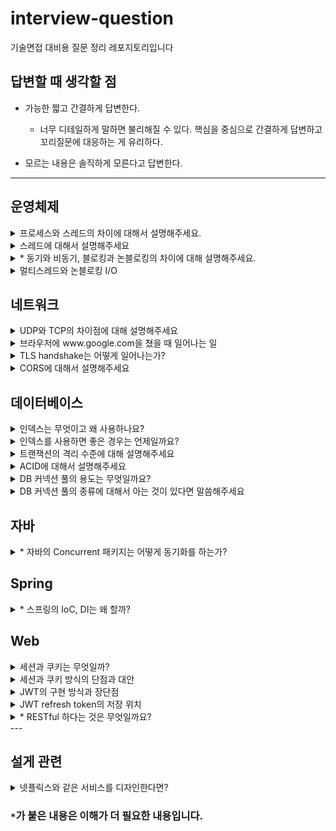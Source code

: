 # interview-question
기술면접 대비용 질문 정리 레포지토리입니다 

## 답변할 때 생각할 점
- 가능한 짧고 간결하게 답변한다.
  - 너무 디테일하게 말하면 불리해질 수 있다. 핵심을 중심으로 간결하게 답변하고 꼬리질문에 대응하는 게 유리하다.

- 모르는 내용은 솔직하게 모른다고 답변한다.

---

## 운영체제
<details>
<summary>프로세스와 스레드의 차이에 대해서 설명해주세요.</summary>
<div markdown="1">       


프로세스는 메모리에 올라가서 실행되고 있는 프로그램입니다. 모든 프로세스는 code/data/heap/stack으로 이루어진 독자적인 주소공간을 가지고 있습니다.
반면 스레드는 프로세스 내에서 가지는 실행의 흐름입니다. 하나의 프로세스에서 여러 스레드를 통해 동시에 여러 작업을 처리할 수 있습니다.
스레드들은 프로세스의 스택을 제외한 주소 공간을 공유할 수 있습니다.
그렇기 때문에 공유 영역의 자원을 사용할 때는 동기화 문제를 염두에 두어야 합니다.

</div>
</details>

<details>
<summary>스레드에 대해서 설명해주세요</summary>
<div markdown="1">


스레드는 프로세스 내에서 실행되는 흐름의 단위입니다. 프로세스의 주소 영역 중 code, data, heap을 공유합니다.
독자적인 실행을 위해 PC와 stack 등의 영역은 독자적으로 가집니다. 이런 특성 때문에 스레드 간 context switch는 프로세스의 경우보다 가볍습니다.
그렇지만 한 프로세스 내에서 메모리 영역을 공유하고 있으니, heap 영역의 객체를 사용할 때 동기화 문제가 발생할 수 있습니다.
때문에 싱글 스레드에서는 고려하지 않던 동기화 문제 해결을 위해 lock, semaphore, monitor 등의 방법을 고민해야합니다.

그리고 무조건 스레드를 만드는 것이 유리하냐? 라고 생각할 수 있습니다.
하지만 스레드를 만드는 것 또한 비용이 많이 드는 작업이므로 스레드를 무조건 많이 만든다고 해서 좋지 않습니다.
이론 상 코어의 개수만큼만 스레드가 동시에 작업이 가능하므로 코어의 개수에 맞게 스레드를 설계하는 것이 좋습니다.
이와 관련하여 하이퍼쓰레딩 기술은 한 코어당 두 개의 스레드를 작업할 수 있도록 하여 멀티태스킹 능력을 향상시켰습니다.

</div>
</details>

<details>
<summary>* 동기와 비동기, 블로킹과 논블로킹의 차이에 대해 설명해주세요.</summary>
<div markdown="1">


먼저 동기와 비동기에 대해 설명해보겠습니다. 동기는 Synchronous이므로 시간을 맞춘다는 의미입니다.
메서드를 리턴하는 시간에 결과를 전달받는 시간과 일치하면 동기, 일치하지 않으면 비동기입니다.
리턴하는 시점과 결과를 전달받는 시점이 다르다는 것은 무엇일까요?

이 때 등장하는 개념이 Future입니다. 비동기적으로 실행한 함수의 결과는 일반적인 타입으로 받아올 수 없습니다.
Java에서는 Future라는 형태로 비동기적으로 실행한 함수의 결과를 받아올 수 있습니다.
리턴하는 시점이 아닌, 그 결과를 필요해서 꺼낼 때 전달받으므로 비동기적으로 실행한다고 볼 수 있습니다.

이 때 비동기 작업의 결과가 출력될 때 직접 꺼내는 것이 아닌 콜백을 통해 어떤 작업을 실행하도록 할 수도 있습니다.
자바의 `ListenableFuture` 라는 인터페이스를 활용하여 콜백을 등록하거나, `CompletableFuture`의 `then~()`를 사용할 수도 있습니다.

블로킹과 논블로킹은 함수 호출 후 제어권을 돌려받는 지 아닌지에 대한 영역입니다.
https://www.youtube.com/watch?v=HKlUvCv9hvA

위 링크에 따르면, 내가 직접 제어할 수 없는 대상을 상대하는 방법입니다. I/O를 한다든지, 멀티 스레드 동기화에 해당합니다.
쉽게 말하면 어떤 작업을 시킨 다음 작업이 모두 끝날 때까지 기다렸다가 실행하는 방식입니다.
논블로킹 방식은 어떤 작업을 시킨 다음 곧장 빠져나와서 자신의 작업을 진행합니다.

즉, 다른 주체가 작업할 때 자신의 제어권이 있는지 없는지를 기준으로 나뉩니다.

한 마디로 요약하면 동기/비동기는 결과의 반환 시점, 블록/논블록은 제어권에 대한 기준입니다.

</div>
</details>

<details>
<summary>멀티스레드와 논블로킹 I/O</summary>
<div markdown="1">

한 프로세스에 스레드가 3개 존재한다고 합시다. T1은 파일을 읽어오는 역할을 담당합니다.
T1의 작업 소요 시간은 읽어오는 파일의 크기와 직결됩니다. 크기가 크다면, 이 파일을 일부 단위로 쪼개서 읽어와야할 수도 있습니다.
T2는 읽어온 파일이 영상이라면, 영상 처리를 하는 작업을 합니다.
보통은 영상을 읽는 것보다 처리를 하는 것이 오래 걸립니다.
그러므로 영상 처리와 영상 읽기 작업을 별도의 스레드에서 처리하는 것이 좋습니다.
그 다음 처리한 영상을 전송하는 작업을 한다고 합니다.
T3는 소켓을 열어서 통신하는 역할을 담당합니다.

이 경우에 T1 -> T2 -> T3의 작업은 순차적으로 이루어져야 합니다. 이 때 등장하는 개념이 동기화입니다.
이 작업이 모두 순서에 맞게 동기화가 되어야 정상적인 작업의 흐름대로 진행되기 때문입니다.

동기화를 위해서 먼저 `Queue`를 사용합니다.
T1은 파일을 읽어서 `Queue 1`에 등록합니다. T2는 루프를 돌면서 `Queue 1`을 감시합니다.
`Queue 1`에 처리할 데이터가 생기면, T2는 영상을 처리해서 `Queue 2`에 등록합니다.
이 때, T2처럼 `Queue 2`를 보고 있던 T3는 그제서야 소켓을 열어 해당 file을 전송합니다.

이 때 주의할 점은 T1, T2 간에, T2, T3 간에 동시에 `Queue`를 접근할 수 있습니다.
그렇기 때문에 항상 `Queue`에서 뭔가를 꺼내거나 삽입할 때에는 lock을 거는 형태로 관리하게 됩니다.

</div>
</details>

## 네트워크
<details>
<summary>UDP와 TCP의 차이점에 대해 설명해주세요</summary>
<div markdown="1">       

UDP는 비연결형 프로토콜로, 신뢰성 있는 통신을 지원하지 않습니다. 송신 측에서는 단지 데이터를 전송할 뿐 수신자가 잘 받았는지 확인하지 않습니다.
(듣고있든 말든 갑자기 전화가 걸려와서 말하고 끊는다)
그렇기 때문에 성능에 큰 이점이 있습니다. 연결이 이루어지지 않기 때문에 1:1, 1:N, N:M 등으로 통신할 수 있습니다. 
지원하는 기능이 없으므로 TCP에 비해 Header 크기가 작고, checksum 필드를 통해 오류 체크정도는 할 수 있습니다.

반면 TCP는 연결지향 프로토콜로 송신측과 수신측이 미리 연결된 상태에서 신뢰성 있는 통신을 하게 됩니다.
(전화를 받으면, 안부를 묻고(3-way handshaking) 용건이 끝나면 인사를 하고(4-way handshaking) 대화를 종료한다.)
TCP는 흐름 제어, 혼잡 제어, 순서 보장 등의 기능을 지원하여 송신 측의 데이터가 잘 전달될 수 있도록 보장해줍니다. 
서버와 클라이언트는 1:1로 연결되는 전 이중 방식이며, 점대점 방식입니다.

</div>
</details>

<details>
<summary>브라우저에 www.google.com을 쳤을 때 일어나는 일</summary>
<div markdown="1">       

먼저 브라우저는 주소창을 통해 들어온 uri를 파싱하여 호스트를 알아내고 HTTP Request message를 만들어 OS에게 전송을 요청합니다.
이 때, 호스트의 이름을 통해 IP 주소를 알아내기 위해 DNS 서버에 질의합니다.
(여기서 공유기를 쓴다면 공유기에 요청하고, 공유기가 DNS에 질의하는 경우도 있습니다.
또는 ISP가 제공해주는 DNS에 질의하게 됩니다.)
질의하기 전에 호스트 이름이 cache되었는지 브라우저나 운영체제 캐시를 확인합니다. 
그리고 없다면 루트 네임서버부터 서브 도메인 순으로 찾게 됩니다.

이렇게 찾은 IP 주소를 통해 TCP 연결을 하고 소켓을 통해 요청 메세지를 전달합니다.
(소켓 연결 시 http는 80포트, https는 443 포트로 연결합니다. 
이 때, https는 tcp handshake 뒤에 TLS handshake를 진행합니다.)
서버는 요청 메세지를 받고 응답하는 HTTP 메세지를 소켓을 통해 클라이언트에게 전달합니다.

</div>
</details>

<details>
<summary>TLS handshake는 어떻게 일어나는가?</summary>
<div markdown="1">       

TLS handshake는 https 연결을 위해 TCP handshake 이후에 발생합니다.
먼저 클라이언트는 자신이 지원하는 암호화 제품군과 클라이언트 무작위 문자열을 서버에게 보냅니다.

서버는 공개 키와(포함하지 않을 수도 있음) 서버 인증서를 클라이언트에 전달합니다. 
클라이언트는 인증서를 통해 서버가 내가 요청한 서버가 맞는지, 검증된 서버가 맞는지 확인합니다.

그리고 클라이언트는 예비 마스터 암호는 공개 키로 암호화되어 있고, 서버가 개인키로만 해독할 수 있습니다.

클라이언트와 서버는 클라이언트 무작위, 서버 무작위, 예비 마스터 암호를 통해 세션 키를 만듭니다.
이 세션 키를 통해 암호화된 완료 메시지를 전송하고, 클라이언트로 알고있는 정보로 복호화하여 핸드셰이크가 완료됩니다.
그리고 세션 키를 통한 대칭 키 방식으로 통신을 진행합니다.

이 때, 계속 공개 키 방식이 아닌 대칭키 방식을 쓰는 이유는, 공개 키 방식에 들어가는 오버헤드가 크기 때문입니다.
한 번 공개 키 방식으로 대칭 키를 교환한 이후에는 http 방식으로 메세지를 교환하게 됩니다.  

</div>
</details>

<details>
<summary>CORS에 대해서 설명해주세요</summary>
<div markdown="1">       

CORS는 Cross-Origin Resource Sharing으로 서로 다른 도메인 간 자원 공유를 말합니다.
예를 들어 클라이언트 서버의 도메인 A에서 도메인 B인 WAS로 자원을 요청하여 받는 경우에 발생합니다.
브라우저는 요청한 도메인과 받는 도메인이 다른 경우에 안전하지 않은 응답이라고 판단하여 이를 버리게 됩니다.

이를 해결하려면, WAS에 응답을 보내줄 때 올바른 CORS 헤더를 추가하여 보내야 합니다.
응답을 받는 클라이언트의 도메인을 헤더에 추가해줘야 합니다.

</div>
</details>

## 데이터베이스
<details>
<summary>인덱스는 무엇이고 왜 사용하나요?</summary>
<div markdown="1">       

인덱스는 관계형 데이터베이스에서 테이블을 효과적으로 저장하기 위한 자료구조입니다. 테이블은 disk에 저장되는데, disk는 random I/O에 매우 지연이 발생하는 구조입니다.
DBMS도 데이터베이스 테이블의 데이터를 일일이 가져오려면 random access가 많이 발생하여 시간이 오래 걸린다.
인덱스의 목적은 random access를 줄여 데이터를 찾아오는 시간을 줄이는 데에 있습니다.

기본적으로 MySQL에서는 기본적으로 B+ Tree 형태로 인덱스를 만듭니다. 칼럼의 값과 해당 레코드가 저장된 주소를 key-value로 삼아 인덱스를 만든다.

장점으로는 목적에서 알 수 있듯이, SELECT 쿼리의 성능이 빨라집니다. 특히 범위 검색 연산을 수행하는 속도를 크게 향상시켜 줍니다.
단점으로는 자료구조를 추가로 만들기 때문에 INSERT, UPDATE, DELETE 발생 시 인덱스가 없을 때보다 시간이 추가로 들게 됩니다.

</div>
</details>

<details>
<summary>인덱스를 사용하면 좋은 경우는 언제일까요?</summary>
<div markdown="1">       

인덱스의 성능은 Selectivity에 좌우됩니다. 인덱스로 조회한 결과가 너무 많으면, 결국은 조회한 결과를 모두 random access하게 된다.
보통은 전체 레코드의 15~30% 이내로 조회될 때만 효과적으로 인덱스를 사용할 수 있다.
조회 결과가 그 이상 넘어갈 때는 MySQL Optimizer가 내부적으로 그냥 full scan을 진행한다.
그리고 인덱스를 실제로 잘 타고 있는지 쿼리 플랜을 활용하면 알 수 있다.

</div>
</details>

<details>
<summary>트랜잭션의 격리 수준에 대해 설명해주세요</summary>
<div markdown="1">       

트랜잭션의 격리 수준이란 서로 다른 트랜잭션 간 얼마나 떨어뜨려놓냐에 대한 레벨입니다.

가장 낮은 단계인 `Read Uncommitted`는 다른 트랜잭션에서 commit하지 않은 내용도 읽어올 수 있습니다.
이렇게 되면, commit되지 않고 rollback 된 내용이라고 읽어와서 사용하여 정합성이 깨어질 수 있습니다.
이런 현상을 `dirty read`라고 합니다.

다음 단계인 `Read Committed`는 다른 트랜잭션에서 commit한 내용만 읽어올 수 있는 격리 수준입니다.
이렇게 되면 dirty read 문제는 발생하지 않습니다. 하지만, 트랜잭션 A가 커밋하기 전에 읽어온 내용과 
커밋 이후에 읽어온 내용이 달라지는 `non-repeatble read` 현상이 발생합니다.

다음 단계인 `Repeatable read`는 자신의 트랜잭션보다 이전에 시작한 트랜잭션의 내용만 읽어올 수 있습니다.
그렇기 때문에 한 트랜잭션 내에서 한번 읽어온 값은 계속 같은 값만 읽어갈 수 있도록 한다. 
UPDATE가 일어나면 UNDO 영역에 백업해두고 실제 레코드를 변경한다. 그리고 UNDO에 있는 레코드를 읽어옵니다.
MySQL의 InnoDB에서는 이 UNDO와 레코드 단위 잠금을 통해 MVCC를 구현합니다.
하지만, INSERT/DELETE에 대해서는 정합성이 깨지게 되는데 이를 `Phantom read`라고 합니다.

마지막 단계인 `Serializable`은 모든 트랜잭션이 직렬적으로 실행되도록 하는 격리수준입니다.
한 마디로 한 트랜잭션이 테이블에 접근하고 있으면, 다른 트랜잭션은 접근하지 못하고 기다려야 합니다.
이 경우 모든 이상현상이 발생하지 않지만 성능에 큰 문제가 생겨서 보통 사용하지 않습니다.

</div>
</details>

<details>
<summary>ACID에 대해서 설명해주세요</summary>
<div markdown="1">       

ACID란 트랜잭션이 안전하게 수행되기 위한 성질입니다.

Atomicity는 트랜잭션이 원자적으로 실행되어야 한다는 성질입니다. 트랜잭션의 작업은 모두 성공하거나 모두 실패해야 합니다.
Consistency는 트랜잭션이 테이블에 변경 사항을 적용할 때 미리 정의되거나 예측할 수 있는 방식만 취합니다. 트랜잭션 전후로 제약 조건을 모두 만족해야 합니다.
Isolation은 모든 트랜잭션이 다른 트랜잭션으로부터 독립되어야 한다는 뜻이다. 
Durability는 트랜잭션의 결과가 로그로 남아서 영속적으로 기록된다는 성질이다. 도중에 오류가 발생하더라도 로그가 남아 장애를 복구할 수 있도록 해야 한다.

</div>
</details>

<details>
<summary>DB 커넥션 풀의 용도는 무엇일까요?</summary>
<div markdown="1">       

https://d2.naver.com/helloworld/5102792
https://www.youtube.com/watch?v=NMt9wgRsnjw

웹 서비스를 식당이라고 한다면, 주문을 하는 아르바이트생은 웹 서버에 해당한다.
그리고 주문을 주방장에 전달하게 되고 주방장은 WAS에 해당한다.
주방장은 식자재 창고에서 재료를 꺼내 주문에 해당하는 음식을 꺼내놓는다. 이 때 식자재 창고가 DB이다.

당연하게도 식당은 손님의 요청에 미리 아르바이트생도 준비해야 하고, 주방장도 준비해야 하고, 식자재도 준비해야 한다.

그렇기 때문에 미리 Web과 WAS 사이에, WAS와 DB 사이에는 미리 연결을 해놓는다.

이 때 WAS와 DB 사이에 미리 연결을 해놓는데, 연결의 주체는 Thread이다.
예를 들어 10개의 스레드를 미리 DB에 연결을 해놓는 것이다.

그리고 DB 연결 요청이 들어오면 여유있는 스레드를 가져다가 요청을 처리한다.
엔터프라이즈 어플리케이션의 대부분의 병목현상은 이 과정에서 발생한다.

이런 미리 연결을 해놓고 관리하는 형태를 커넥션 풀이라고 한다.
이 때 커넥션 풀의 유휴성과 평균 쿼리 실행 시간 등을 고려하면 TPS라는 지표로 정량화시킬 수 있다.

만약 DB 커넥션 풀의 처리량을 넘어서는 스레드는?
maxWait 값 등을 통해 커넥션을 얻기 위해 대기 상태에 둘 수 있다. 


</div>
</details>

<details>
<summary>DB 커넥션 풀의 종류에 대해서 아는 것이 있다면 말씀해주세요</summary>
<div markdown="1">       



</div>
</details>

## 자바
<details>
<summary>* 자바의 Concurrent 패키지는 어떻게 동기화를 하는가?</summary>
<div markdown="1">       

concurrent 패키지의 자료구조들은 모두 멀티스레드 환경에서 동기화가 되도록 구현되어 있습니다.
그럼 어떻게 동기화가 되는 것일까요?
Java의 `ConcurrentLinkedQueue`에 보면 이 자료구조는 아래 링크에 따라 효율적인 논블로킹 알고리즘을 채용했다고 합니다.
https://www.cs.rochester.edu/~scott/papers/1996_PODC_queues.pdf

대략적인 내용은 논블로킹이 되는 구조가 성능에 유리하다는 것이고, lock-free한 알고리즘인 CAS(Compare-And-Swap)이라는 알고리즘이 소개됩니다.
Compare-And-Swap이란 주어진 값과 메모리에 있는 값이 동일하다면 값을 업데이트하고 그렇지 않으면 하지 않는 것입니다.
이는 `synchronized` 처럼 임계 영역에 도달하면 블로킹 시키는 것이 아니라, 모든 스레드를 논블로킹으로 접근할 수 있도록 하되,
작업 시점의 기준값과 메모리 상의 값을 비교하여 일치하면 작업을 수행하고, 일치하지 않으면 중간에 다른 스레드가 끼어들었다고 판단하여 재시도를 합니다.
(`AtomicInteger`의 `getAndSetInt()`를 보면 do-while 문을 통해, compareAndSet이 true일때까지 반복합니다.)

또한, 메모리 상의 값과 비교하기 위해 각 스레드가 캐시가 아닌 메모리에 직접 기록할 수 있도록 `volatile` 키워드를 사용합니다.
매 번 변경된 데이터는 메모리 상에 반영되므로 모든 스레드가 동일한 메모리 상의 값을 참조할 수 있도록 합니다.

일반적으로 lock을 사용하는 것보다 매우 빠르면서도 스레드 세이프하다는 장점이 있습니다.
그러나 compare-and-swap은 `ABA 문제`를 만날 수 있습니다.
compare하는 순간에 old value와 이미 수정된 값이 같은 현상입니다.
이 때 별도의 카운터를 통해 값이 갱신될 때마다 수정하여, 값이 같더라도 카운터 값이 다르면 수정하지 않는 식으로 해결할 수 있다고 합니다.

</div>
</details>

## Spring
<details>
<summary>* 스프링의 IoC, DI는 왜 할까?</summary>
<div markdown="1">       
결론적으로 OCP, DIP를 준수하여 좋은 객체지향 코드를 짜기 위함입니다.
객체지향에서는 객체간의 의존관계를 통해 하나의 기능을 수행하게 됩니다.
그런데 의존관계의 설정을 사용자 코드에서 하게 되면, 의존관계가 바뀔 때마다 코드를 수정해야 합니다.
이런 것이 OCP를 위반하는 코드이므로, 스프링에서는 IoC 컨테이너를 통해 빈을 등록해놓고 필요한 의존관계를 빈에 주입해주게 됩니다.

개발자가 객체를 생성하거나 의존관계를 설정하지 않고 스프링이 알아서 해주기 때문에 이것을 IoC라고 부르게 됩니다.
</div>
</details>

## Web
<details>
<summary>세션과 쿠키는 무엇일까?</summary>
<div markdown="1">       

세션은 유저 정보를 저장하여 식별하기 위해 서버에서 유저마다 저장하는 정보입니다. 
우리 서버에 어떤 유저가 로그인했다면, 세션 ID를 발급하여 서버쪽의 세션 저장소에 저장하여 관리하게 됩니다.
쿠키는 유저로 하여금 어떤 정보를 저장하도록 하는 것입니다.
서버가 응답 시 Header에 `Set-Cookie` 라는 속성을 통해 원하는 정보를 저장하도록 브라우저에 제안할 수 있습니다.
주로 세션과 쿠키는 로그인 처리를 위해 사용됩니다.
사용자는 로그인을 하여 세션 ID를 발급받고 서버는 이를 저장한 뒤, 쿠키를 통해 유저에게 전달합니다.
로그인된 사용자는 이후 요청부터 쿠키를 통해 자신의 세션 ID를 같이 전달합니다.
서버는 세션 저장소로부터 정보를 꺼내 진짜 이 사용자가 맞는지 Authentication(인증)한 후 요청을 처리하게 됩니다.

이렇게 세션과 쿠키를 사용하는 이유는 http가 무상태성(stateless)을 가지기 때문입니다.
그러기 위해서 로그인 처리 등을 하려면 세션과 쿠키의 도움을 받아야 합니다.

</div>
</details>

<details>
<summary>세션과 쿠키 방식의 단점과 대안</summary>
<div markdown="1">       

세션과 쿠키 방식으로 로그인을 구현하면 웹 어플리케이션 서버를 확장했을 때 로그인 처리에 고려할 점이 생깁니다.
보통 로그인을 하면 로그인을 한 서버 내부에 세션이 저장되게 됩니다.
그런데 WAS를 확장하여 로드 밸런서를 통해 부하를 적당히 여러 WAS에 분산하고 있다면, 어느 서버로 요청이 가게 될 지 알 수 없습니다.
즉, 로그인을 한 서버와 다음 요청을 하는 서버가 다르다면 세션 정보를 공유하지 않고 있기 때문에 로그인이 풀리는 문제가 발생합니다.

이를 보완하기 위해서는 여러 WAS가 공유하는 세션 DB 서버를 따로 두어야 합니다.
이 때 보통 key-value 기반의 메모리 DB인 REDIS가 많이 사용됩니다.
세션의 정보는 그리 크지 않아 메모리에 저장하기 용이하고 REDIS는 매우 빠른 속도를 자랑하기 때문입니다. 

하지만 서버가 더 규모가 커진다면 이 방식도 부담이 됩니다.
계속 세션 정보를 동기화하기 위해 관리해야 하고, 세션 저장소의 크기도 계속 커지기 때문입니다.
또한 세션 서버가 장애가 났을 때를 대비하여 수평 확장을 고려해야 합니다.

그래서 나온 것이 토큰 기반의 인증입니다. 따로 서버 쪽에 유저 식별 정보를 저장하지 않고, 토큰 안에 유저 정보를 담는 것입니다.
그래서 어느 서버로 토큰이 가든지 간에 서버에서 검증하여 사용자를 식별하고 요청을 처리할 수 있습니다.

이 때 사용되는 대표적인 토큰이 JWT입니다.

</div>
</details>

<details>
<summary>JWT의 구현 방식과 장단점</summary>
<div markdown="1">       

JWT는 유저 정보를 해싱 알고리즘을 사용하여 암호화한 다음 토큰으로 만든 것입니다.
주로 HS256이나 RS256 알고리즘이 사용됩니다. (두 방식의 차이는 대칭키 방식이냐 공개키 방식이냐에 따라 다름)
JWT는 header, payload, signiture의 세 부분으로 나뉩니다.
header에는 토큰 타입과 사용한 암호화 알고리즘의 정보가 써있고, payload에는 사용자 정보가, signiture에는 비밀키로 암호화한 서명 정보가 써있습니다.
header나 payload는 인코딩만 될 뿐 따로 암호화되지 않아 누구나 볼 수 있습니다.
하지만 signiture는 secret key로 암호화되있으므로 비밀 키를 알고 있는 사람만 복호화할 수 있습니다.
그렇기 때문에 서버에서는 이 signiture를 통해 올바른 토큰인지 확인할 수 있는 것이기 때문입니다.
(통상적인 로그인 환경에서는 secret key는 서버만 알고 있고, 자기가 서명한 토큰을 발급하고 유저가 전달한 토큰이 자기가 서명한게 맞는지 확인한다.)

장점으로는 별도의 세션을 저장하지 않고 토큰 내에 유저 식별정보를 담아서 오기 때문에 확장에 편리해집니다.
단점으로는 payload에 그대로 유저 정보가 노출되기 때문에 민감한 정보는 담을 수 없고 한번 발급된 토큰은
만료될 때까지 계속 사용이 가능하다는 점입니다. 즉, 토큰이 탈취되면 무방비 상태에 빠집니다.
이를 방지하기 위해 토큰의 만료시간을 짧게 하고, refresh token으로 계속 토큰을 갱신하게끔 처리할 수 있습니다.

보통 refresh token은 access token 발급 시에 서버가 발급하여 db에 저장하고, 유저쪽에 전달합니다.
유저도 이 refresh token을 안전한 저장소에 저장합니다.
유저는 access token 만료 시에 refresh token을 제시하여 새로운 access token을 받게 됩니다. 

이 때 물론 refresh token을 탈취해서 해커가 새로운 access token을 발급하면 어떡하느냐? 라는 의문이 생깁니다.
이는 서버 쪽에서 refresh를 할 때 사용자 요청이 올바른 요청인지 보안 절차를 거쳐야 합니다.
또한 https 통신을 사용하여 refresh token의 교환을 안전하게 처리할 필요가 있습니다. 

그럼 왜 access token 접근 시에는 이런 보안 절차를 거치지 않느냐?
매 access token을 통한 요청마다 이런 보안 절차를 거치게 되면 병목현상이 발생하게 됩니다.
그렇기 때문에 간단한 token 검증 절차만 거치고 서버는 모든 요청을 들여보내게 됩니다.
즉, access token이 만료되기까지는 빈틈이 생기는 셈입니다. 
</div>
</details>

<details>
<summary>JWT refresh token의 저장 위치</summary>
<div markdown="1">       

유저에게 refresh token을 발급하면, 유저는 이를 어디에 저장해야할 지 고민이 생깁니다.

첫 번째 선택지는 쿠키에 저장하는 방법입니다. 쿠키의 옵션을 통해 httpOnly, Secure 옵션을 통해서
브라우저에서 쿠키를 열어볼 수 없도록 하고 https 통신 위에서만 브라우저가 서버에 쿠키를 보내도록 할 수 있습니다.
이 방식으로는 xss 공격을 방어할 수 있다고 합니다. js 코드를 통해 쿠키에 접근하려고 해도 https 통신을 할 때에만 접근이 가능하기 때문입니다.

단점으로는 CSRF 공격에 취약합니다. 
쿠키가 자동으로 요청 시에 날아가기 때문에 공격자가 request url를 클릭하도록 유도하면 요청을 위조하기 쉽습니다.
refresh token을 통한 요청을 위조하여 access token을 취득한다음 개인정보를 빼낼 수 있습니다.

두 번째 선택지는 local storage에 저장하는 방법입니다.
이 방법은 반대로 request시 자동으로 가는 쿠키가 아니고, js 코드에 의해 헤더에 담겨서 전송되므로 
url을 위조하더라도 CSRF를 방어할 수 있습니다.
또한 반대로 XSS에 취약해집니다. js를 통한 악성코드를 심어두었다면 접근이 너무 쉬워집니다.

다른 해법으로는 refresh token을 서버에서만 관리하는 방법도 있습니다. 
token 발급 시에 DB 인덱스값만 보내고, refresh token은 DB에 저장합니다.
인덱스 값은 해시 처리 등을 통해 서버만 알 수 있도록 하여 보안을 강화한 형태로 전달합니다.
이렇게 되면 클라이언트는 refresh token을 탈취당할 위험이 줄어들긴 합니다.
하지만 서버의 부하를 줄이기 위한 JWT의 목적과 조금 멀어지는 느낌이 듭니다.

그나마 쿠키에 HttpOnly, Secure 옵션을 추가하여 저장하는 형태가 좋다고 합니다.

여담으로 access token은 자동으로 요청에 전달되는 쿠키가 아닌 자바스크립트 로컬 변수에 저장하여
헤더에 토큰을 담아서 매 요청마다 보내도록 하는 것이 좋다고 합니다. (쿠키에 사용할 경우 CSRF에 취약)

</div>
</details>

<details>
<summary>* RESTful 하다는 것은 무엇일까요?</summary>
<div markdown="1">       

https://www.youtube.com/watch?v=RP_f5dMoHFc

REST가 등장한 역사는 어떻게 인터넷에서 정보를 공유할 것인가?에서 시작된다.
정보들을 하이퍼텍스트로, html로 표현하고 식별자로 URI를 만들고, 전송 방법으로 HTTP라는 프로토콜을 만들었다.
HTTP 1.0의 등장 이후 http가 깨지지 않고 어떻게 발전할 수 있을지 고민했다.

HTTP Object Model이라는 이름으로 나온 기술은 Representational State Transfer이 된다. 

그리고 API라는 것이 만들어지기 시작한다.
먼저 RPC라는 프로토콜이 생기고, 이것은 이후 SOAP이 된다.
플리커 API는 REST와 SOAP 버전의 두 가지 api를 공개했다.
메세지 분량이 REST가 압도적으로 줄어들어, REST의 폭발적인 발전이 이뤄진다.

2006년에는 AWS 의 자사 api 사용량이 REST가 85%에 육박할 정도로 독점적이 되었다.

로이 필딩은 발전하는 REST 개념에 지속적으로 부정을 했다. 진짜 REST 아키텍쳐가 아니었다는 뜻이다.
REST는 분산 하이퍼미디어 시스템(예: 웹)을 위한 아키텍쳐 스타일이다.

아키텍쳐 스타일이란 제약조건의 집합이다. 제약조건을 모두 지켜야 REST를 따르고 있다고 말할 수 있다.
REST를 구성하는 스타일은,
- client-server
- stateless
- cache
- uniform interface
- layered system
- code-on-demand (optional)

### uniform interface의 제약조건
- identification of resources
- manipulation of resources through representations
- __self-descriptive messages__
- *hypermedia as the engine of application state*

### Self-descriptive message
`GET / HTTP/1.1` 이라는 요청 메시지가 있다고 하면, 이게 어디로 가는지 알 수 없다.
그래서 Host 를 통해 어디로 가는지 적어줘야 비로소 self-descriptive 해진다.

응답 또한 content-type 등의 정보를 통해 메세지를 보고 부가적인 정보 없이 해석이 가능해야 한다.

### HATEOAS
애플리케이션의 상태는 하이퍼 링크를 통해 전이되어야 한다.
일반적인 게시글 페이지를 이동하는 형태가 이것을 만족한다고 할 수 있다.
json으로 응답할 경우에도 Link를 통해 다른 상태로 갈 수 있는 하이퍼링크를 명시해줄 수 있다.

### 왜 Uniform interface?
- 독립적 진화를 하기 위해서!
  - 서버와 클라이언트가 각각 독립적으로 진화한다.
  - __서버의 기능이 변경되어도 클라이언트를 업데이트할 필요가 없다.__
  - How do I improve HTTP without breaking the Web.
  
### 웹은 REST를 지키고 있다.
- 웹 페이지를 변경했다고 해도 웹 브라우저를 업데이트할 필요는 없다.
- 웹 브라우저를 업데이트했다고 웹 페이지를 변경할 필요도 없다.
- HTTP 명세가 변경되어도 웹은 잘 동작한다.
- HTML 명세가 변경되어도 웹은 잘 동작한다.

한 마디로 요약하자면, 하이퍼 텍스트를 포함한 self-descriptive한 메시지의 uniform interface를 통해 리소스에 접근하는 API이다.

시스템 전체를 통제 가능하거나, 진화에 관심이 없다면 굳이 REST를 따르지 않아도 된다.

## REST를 만들기 힘들 이유
우리가 사용하는 HTTP API에서는 json을 사용한다.
json은 html에 비해 표준으로 정해진 것이 없다. html은 사용하는 태그의 종류가 모두 표준으로 명세되어있지만,
json은 구체적인 key-value에 대해서는 표준으로 정하지 않는다. 그래서 우리는 API 문서를 통해 해석해야만 한다.

그래서 json을 Self-descriptive하게 만들려면,
1. media-type을 IANA에 등록한다.
2. Profile을 통해 명세를 링크한다.

HETEOAS를 만들려면,
1. data에 직접 link를 넣는다.
2. HTTP 헤더로 Link나 Location으로 표현한다.



</div>
</details>
---

## 설게 관련
<details>
<summary>넷플릭스와 같은 서비스를 디자인한다면?</summary>
<div markdown="1">       

https://www.youtube.com/watch?v=7OZ7R0VoMZM

넷플릭스는 웹 스트리밍 서비스이므로 이럴 때는 Web, WAS, DB의 3요소 중 Web server에도 굉장히 많은 신경을 써야 한다.

스트리밍에 관련해서는 컨텐츠 압축이나 보안(DRM) 등 도메인과 관련된 얘기도 나올 수 있다.

일반적으로는 Web server에서는 부하 분산, WAS에는 인증과 서비스 로직, 과금 등이 중요 이슈이다.

일반적인 구조를 설명하면 다음과 같을 것 이다.

서비스 서버와 별도로 영상 파일을 보관하는 미디어 서버를 일반적으로 따로 두게 된다.
사용자는 서비스 서버를 통해 로그인을 통한 인증 과정을 거친다.
그러면 서비스 서버는 구매한 영상이나 서비스하는 영상을 보여준다.
클라이언트는 영상을 선택하고, 재생될 것이라는 기대를 한다.
그럼 서비스 서버는 사용자가 넘긴 정보를 통해 인증을 거쳤는지 확인하고
선택한 영상을 미디어 서버에서 직접 사용자에게 넘길 수도 있다.
이 경우에는 미디어 서버를 HTTP 기반의 서버로 설계하겠다는 뜻이고, 다른 선택지는 HLS 등의 다른 프로토콜을 사용할 수도 있다.

추가적으로 클라이언트가 자주 조회하는 컨텐츠가 존재하기 마련이다. 미디어 서버의 동시접속자가 10명밖에 안된다고 한다면, 동시에 영상을 볼 수 있는 사용자가 10명밖에 되지 않는다.

그렇기 때문에 부하 분산이 필요하다. 

글로벌 유저에 서비스하기 위해서, 이런 아이디어를 생각해볼 수 있다.
웹 서버는 클라이언트가 접속한 ip에 따른 ISP에 따라 각 ISP에 미디어 서버를 직접 연결해준다.
(KT, SKT 등에 직접 미디어 서버를 연결하고 영상 사본을 보관했다가 바로 서비스한다.)
이 것은 CDN 서비스를 모방한 개념이다.

또 하나의 이슈는 미디어 서버에 저장된 영상 파일을 HDD로부터 I/O해오는 과정에 대한 것이다.
일반적으로 I/O는 매우 느리기 때문에 RAM에 올려놓고 서비스하거나 해야 하는데 영상의 크기가 크다면 문제가 될 수 있다.

추가적으로 많은 사용자가 동시에 I/O 요청을 디스크에 하게 되면 급격하게 I/O 속도가 느려진다. 그렇기 때문에 미디어 서버의 커널 레벨에서 여러 튜닝이 들어가야 한다. 

### 주요 키워드
- WebRTC: 화상 회의 등을 구현하는 오픈소스 기술
- 콘텐츠 보호(ts 등)

</div>
</details>

### `*`가 붙은 내용은 이해가 더 필요한 내용입니다.
